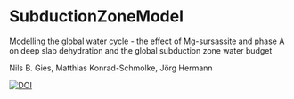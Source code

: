 # SubductionZoneModel

Modelling the global water cycle - the effect of Mg-sursassite and phase A on deep slab dehydration and the global subduction zone water budget

Nils B. Gies, Matthias Konrad-Schmolke, Jörg Hermann




[![DOI](https://zenodo.org/badge/766268412.svg)](https://zenodo.org/doi/10.5281/zenodo.10764747)

